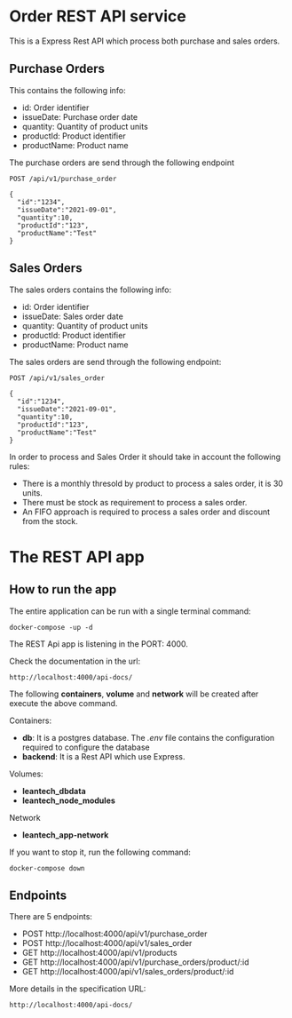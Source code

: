 # Order REST API service
This is a Express Rest API which process both purchase and sales orders.

## Purchase Orders
This contains the following info:

- id: Order identifier
- issueDate: Purchase order date
- quantity: Quantity of product units
- productId: Product identifier
- productName: Product name

The purchase orders are send through the following endpoint

```
POST /api/v1/purchase_order

{
  "id":"1234",
  "issueDate":"2021-09-01",
  "quantity":10,
  "productId":"123",
  "productName":"Test"
}
```

## Sales Orders
The sales orders contains the following info:

- id: Order identifier
- issueDate: Sales order date
- quantity: Quantity of product units
- productId: Product identifier
- productName: Product name

The sales orders are send through the following endpoint:

```
POST /api/v1/sales_order

{
  "id":"1234",
  "issueDate":"2021-09-01",
  "quantity":10,
  "productId":"123",
  "productName":"Test"
}
```

In order to process and Sales Order it should take in account the following rules:

- There is a monthly thresold by product to process a sales order, it is 30 units.
- There must be stock as requirement to process a sales order.
- An FIFO approach is required to process a sales order and discount from the stock.


# The REST API app
## How to run the app
The entire application can be run with a single terminal command:

```
docker-compose -up -d
```

The REST Api app is listening in the PORT: 4000. 

Check the documentation in the url:

```
http://localhost:4000/api-docs/
```


The following **containers**, **volume** and **network** will be created after execute the above command.

Containers:
- **db**: It is a postgres database. The _.env_ file contains the configuration required to configure the database
- **backend**: It is a Rest API which use Express. 

Volumes:
- **leantech_dbdata**
- **leantech_node_modules**

Network
- **leantech_app-network**

If you want to stop it, run the following command:

```
docker-compose down
```

## Endpoints
There are 5 endpoints:

- POST http://localhost:4000/api/v1/purchase_order
- POST http://localhost:4000/api/v1/sales_order
- GET http://localhost:4000/api/v1/products
- GET http://localhost:4000/api/v1/purchase_orders/product/:id
- GET http://localhost:4000/api/v1/sales_orders/product/:id

More details in the specification URL:

```
http://localhost:4000/api-docs/
```